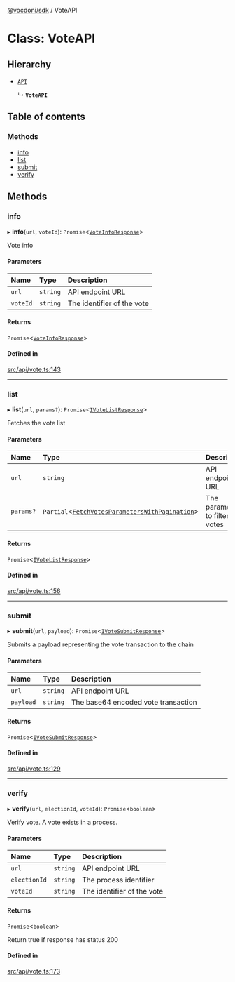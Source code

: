 [@vocdoni/sdk](/sdk) / VoteAPI

# Class: VoteAPI

## Hierarchy

- [`API`](API)

  ↳ **`VoteAPI`**

## Table of contents

### Methods

- [info](VoteAPI#info)
- [list](VoteAPI#list)
- [submit](VoteAPI#submit)
- [verify](VoteAPI#verify)

## Methods

### info

▸ **info**(`url`, `voteId`): `Promise`\<[`VoteInfoResponse`](../sdk-reference#voteinforesponse)\>

Vote info

#### Parameters

| Name | Type | Description |
| :------ | :------ | :------ |
| `url` | `string` | API endpoint URL |
| `voteId` | `string` | The identifier of the vote |

#### Returns

`Promise`\<[`VoteInfoResponse`](../sdk-reference#voteinforesponse)\>

#### Defined in

[src/api/vote.ts:143](https://github.com/vocdoni/vocdoni-sdk/blob/179c92b4cecfec787d968dc02b519f64ee15c5d3/src/api/vote.ts#L143)

___

### list

▸ **list**(`url`, `params?`): `Promise`\<[`IVoteListResponse`](../interfaces/IVoteListResponse)\>

Fetches the vote list

#### Parameters

| Name | Type | Description |
| :------ | :------ | :------ |
| `url` | `string` | API endpoint URL |
| `params?` | `Partial`\<[`FetchVotesParametersWithPagination`](../sdk-reference#fetchvotesparameterswithpagination)\> | The parameters to filter the votes |

#### Returns

`Promise`\<[`IVoteListResponse`](../interfaces/IVoteListResponse)\>

#### Defined in

[src/api/vote.ts:156](https://github.com/vocdoni/vocdoni-sdk/blob/179c92b4cecfec787d968dc02b519f64ee15c5d3/src/api/vote.ts#L156)

___

### submit

▸ **submit**(`url`, `payload`): `Promise`\<[`IVoteSubmitResponse`](../interfaces/IVoteSubmitResponse)\>

Submits a payload representing the vote transaction to the chain

#### Parameters

| Name | Type | Description |
| :------ | :------ | :------ |
| `url` | `string` | API endpoint URL |
| `payload` | `string` | The base64 encoded vote transaction |

#### Returns

`Promise`\<[`IVoteSubmitResponse`](../interfaces/IVoteSubmitResponse)\>

#### Defined in

[src/api/vote.ts:129](https://github.com/vocdoni/vocdoni-sdk/blob/179c92b4cecfec787d968dc02b519f64ee15c5d3/src/api/vote.ts#L129)

___

### verify

▸ **verify**(`url`, `electionId`, `voteId`): `Promise`\<`boolean`\>

Verify vote. A vote exists in a process.

#### Parameters

| Name | Type | Description |
| :------ | :------ | :------ |
| `url` | `string` | API endpoint URL |
| `electionId` | `string` | The process identifier |
| `voteId` | `string` | The identifier of the vote |

#### Returns

`Promise`\<`boolean`\>

Return true if response has status 200

#### Defined in

[src/api/vote.ts:173](https://github.com/vocdoni/vocdoni-sdk/blob/179c92b4cecfec787d968dc02b519f64ee15c5d3/src/api/vote.ts#L173)
